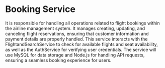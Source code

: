 # Booking Service
It is responsible for handling all operations related to flight bookings within the airline management system. It manages creating, updating, and canceling flight reservations, ensuring that customer information and payment details are properly handled. This service interacts with the FlightandSearchService to check for available flights and seat availability, as well as the AuthService for verifying user credentials. The service will use MySQL for data storage and Node.js for handling API requests, ensuring a seamless booking experience for users.
